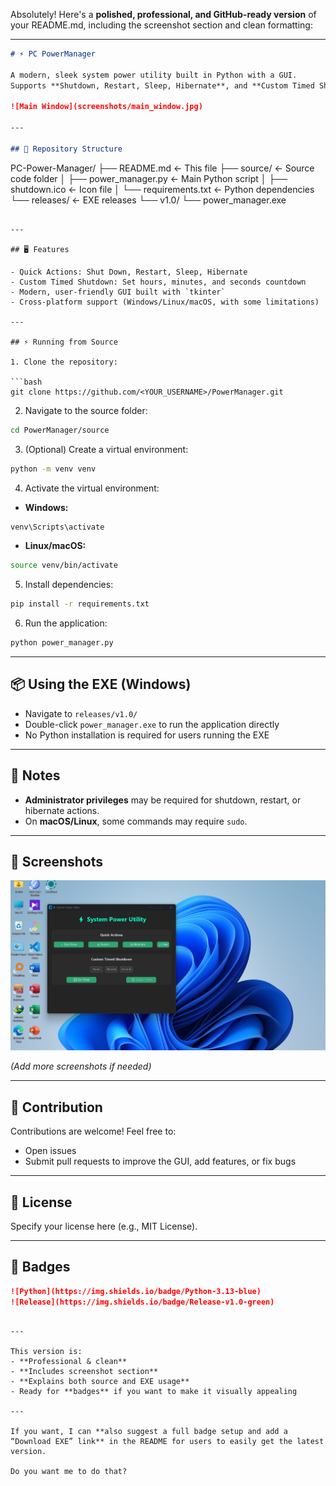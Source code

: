 Absolutely! Here's a **polished, professional, and GitHub-ready version** of your README.md, including the screenshot section and clean formatting:

---

```markdown
# ⚡ PC PowerManager

A modern, sleek system power utility built in Python with a GUI.  
Supports **Shutdown, Restart, Sleep, Hibernate**, and **Custom Timed Shutdowns**.

![Main Window](screenshots/main_window.jpg)

---

## 📂 Repository Structure

```

PC-Power-Manager/
├── README.md                  <- This file
├── source/                    <- Source code folder
│   ├── power\_manager.py       <- Main Python script
│   ├── shutdown.ico           <- Icon file
│   └── requirements.txt       <- Python dependencies
└── releases/                  <- EXE releases
└── v1.0/
└── power\_manager.exe

````

---

## 🖥 Features

- Quick Actions: Shut Down, Restart, Sleep, Hibernate  
- Custom Timed Shutdown: Set hours, minutes, and seconds countdown  
- Modern, user-friendly GUI built with `tkinter`  
- Cross-platform support (Windows/Linux/macOS, with some limitations)  

---

## ⚡ Running from Source

1. Clone the repository:

```bash
git clone https://github.com/<YOUR_USERNAME>/PowerManager.git
````

2. Navigate to the source folder:

```bash
cd PowerManager/source
```

3. (Optional) Create a virtual environment:

```bash
python -m venv venv
```

4. Activate the virtual environment:

* **Windows:**

```bash
venv\Scripts\activate
```

* **Linux/macOS:**

```bash
source venv/bin/activate
```

5. Install dependencies:

```bash
pip install -r requirements.txt
```

6. Run the application:

```bash
python power_manager.py
```

---

## 📦 Using the EXE (Windows)

* Navigate to `releases/v1.0/`
* Double-click `power_manager.exe` to run the application directly
* No Python installation is required for users running the EXE

---

## 📌 Notes

* **Administrator privileges** may be required for shutdown, restart, or hibernate actions.
* On **macOS/Linux**, some commands may require `sudo`.

---

## 📸 Screenshots

![Main Window](screenshots/main_window.jpg)

*(Add more screenshots if needed)*

---

## 📝 Contribution

Contributions are welcome! Feel free to:

* Open issues
* Submit pull requests to improve the GUI, add features, or fix bugs

---

## 📄 License

Specify your license here (e.g., MIT License).

---

## 🚀 Badges

```markdown
![Python](https://img.shields.io/badge/Python-3.13-blue)
![Release](https://img.shields.io/badge/Release-v1.0-green)
```

```

---

This version is:  
- **Professional & clean**  
- **Includes screenshot section**  
- **Explains both source and EXE usage**  
- Ready for **badges** if you want to make it visually appealing  

---

If you want, I can **also suggest a full badge setup and add a “Download EXE” link** in the README for users to easily get the latest version.  

Do you want me to do that?
```
